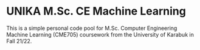 # UNIKA M.Sc. CE Machine Learning
This is a simple personal code pool for M.Sc. Computer Engineering Machine Learning (CME705) coursework from the University of Karabuk in Fall 21/22.
